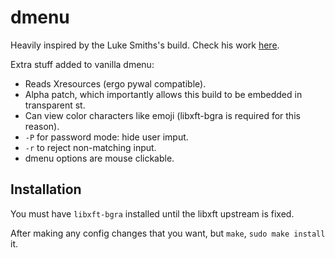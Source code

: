 # dmenu

Heavily inspired by the Luke Smiths's build. Check his work [here](https://github.com/LukeSmithxyz).

Extra stuff added to vanilla dmenu:

- Reads Xresources (ergo pywal compatible).
- Alpha patch, which importantly allows this build to be embedded in transparent st.
- Can view color characters like emoji (libxft-bgra is required for this reason).
- `-P` for password mode: hide user imput.
- `-r` to reject non-matching input.
- dmenu options are mouse clickable.

## Installation

You must have `libxft-bgra` installed until the libxft upstream is fixed.

After making any config changes that you want, but `make`, `sudo make install` it.

